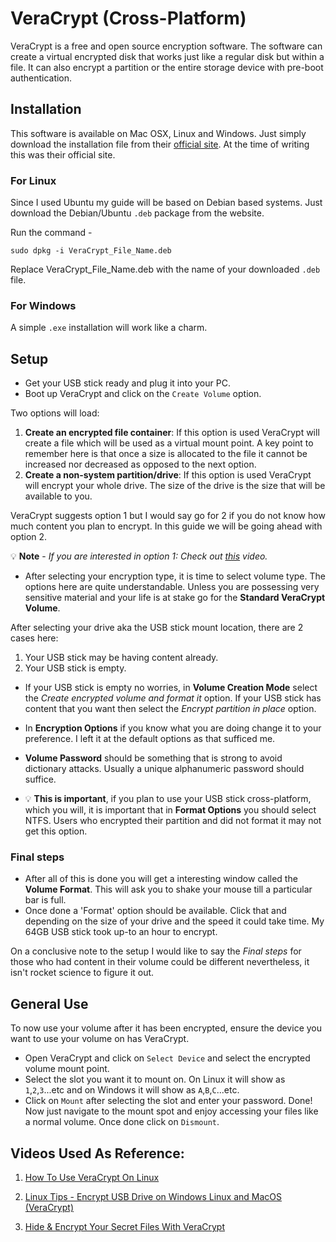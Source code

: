 # VeraCrypt (Cross-Platform)
VeraCrypt is a free and open source encryption software. The software can create a virtual encrypted disk that works just like a regular disk but within a file. It can also encrypt a partition or the entire storage device with pre-boot authentication.

## Installation
This software is available on Mac OSX, Linux and Windows. Just simply download the installation file from their [official site](https://www.veracrypt.fr/en/Home.html). At the time of writing this was their official site.

### For Linux
Since I used Ubuntu my guide will be based on Debian based systems. Just download the Debian/Ubuntu `.deb` package from the website.

Run the command - 

```shell
sudo dpkg -i VeraCrypt_File_Name.deb
```
Replace VeraCrypt_File_Name.deb with the name of your downloaded `.deb` file.

### For Windows
A simple `.exe` installation will work like a charm.

## Setup

- Get your USB stick ready and plug it into your PC. 
- Boot up VeraCrypt and click on the `Create Volume` option.

Two options will load:

1) **Create an encrypted file container**: If this option is used VeraCrypt will create a file which will be used as a virtual mount point. A key point to remember here is that once a size is allocated to the file it cannot be increased nor decreased as opposed to the next option.
2) **Create a non-system partition/drive**: If this option is used VeraCrypt will encrypt your whole drive. The size of the drive is the size that will be available to you.

VeraCrypt suggests option 1 but I would say go for 2 if you do not know how much content you plan to encrypt. In this guide we will be going ahead with option 2.

💡 **Note** - *If you are interested in option 1: Check out [this](https://www.youtube.com/watch?v=4SBWc_cQm-Y) video.*

 - After selecting your encryption type, it is time to select volume type. The options here are quite understandable. Unless you are possessing very sensitive material and your life is at stake go for the **Standard VeraCrypt Volume**.

After selecting your drive aka the USB stick mount location, there are 2 cases here:

1) Your USB stick may be having content already.
2) Your USB stick is empty.

- If your USB stick is empty no worries, in **Volume Creation Mode** select the *Create encrypted volume and format it* option. If your USB stick has content that you want then select the *Encrypt partition in place* option.

- In **Encryption Options** if you know what you are doing change it to your preference. I left it at the default options as that sufficed me.
- **Volume Password** should be something that is strong to avoid dictionary attacks. Usually a unique alphanumeric password should suffice.
- 💡 **This is important**, if you plan to use your USB stick cross-platform, which you will, it is important that in **Format Options** you should select NTFS. Users who encrypted their partition and did not format it may not get this option.

### Final steps

- After all of this is done you will get a interesting window called the **Volume Format**. This will ask you to shake your mouse till a particular bar is full.
- Once done a 'Format' option should be available. Click that and depending on the size of your drive and the speed it could take time. My 64GB USB stick took up-to an hour to encrypt.

On a conclusive note to the setup I would like to say the *Final steps* for those who had content in their volume could be different nevertheless, it isn't rocket science to figure it out. 

## General Use

To now use your volume after it has been encrypted, ensure the device you want to use your volume on has VeraCrypt.

- Open VeraCrypt and click on `Select Device` and select the encrypted volume mount point.
- Select the slot you want it to mount on. On Linux it will show as `1`,`2`,`3`...etc and on Windows it will show as `A`,`B`,`C`...etc.
- Click on `Mount` after selecting the slot and enter your password. Done! Now just navigate to the mount spot and enjoy accessing your files like a normal volume. Once done click on `Dismount`.

## Videos Used As Reference:

1) [How To Use VeraCrypt On Linux](https://www.youtube.com/watch?v=4SBWc_cQm-Y)
   
2) [Linux Tips - Encrypt USB Drive on Windows Linux and MacOS (VeraCrypt)](https://www.youtube.com/watch?v=w0hMYpBpjJM)
   
3) [Hide & Encrypt Your Secret Files With VeraCrypt](https://www.youtube.com/watch?v=xWDXRH1mWHM)